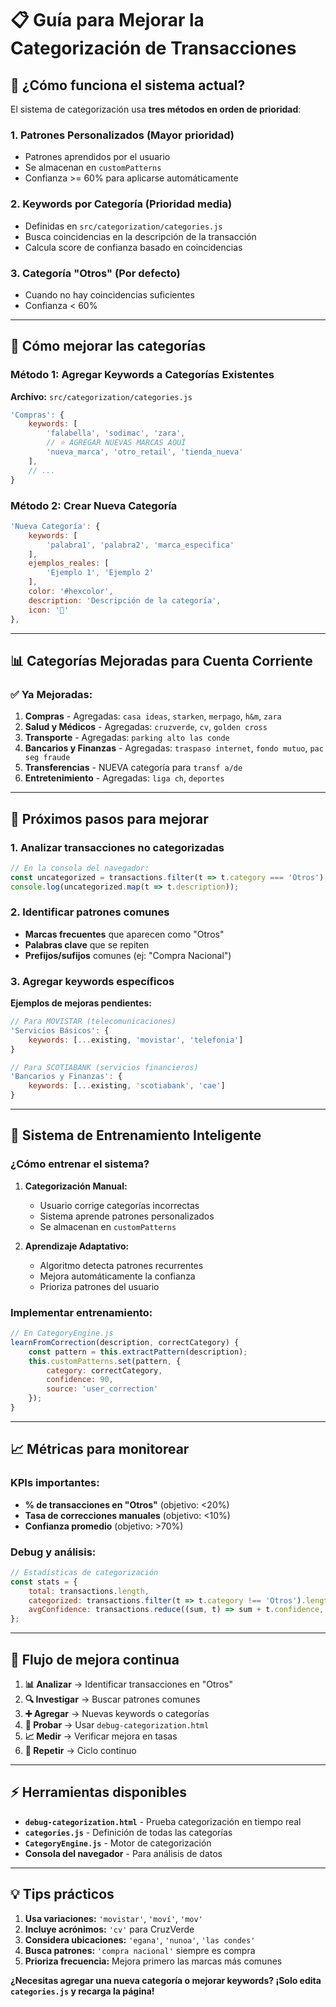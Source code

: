 # 📋 Guía para Mejorar la Categorización de Transacciones

## 🎯 **¿Cómo funciona el sistema actual?**

El sistema de categorización usa **tres métodos en orden de prioridad**:

### 1. **Patrones Personalizados** (Mayor prioridad)
- Patrones aprendidos por el usuario
- Se almacenan en `customPatterns`
- Confianza >= 60% para aplicarse automáticamente

### 2. **Keywords por Categoría** (Prioridad media)
- Definidas en `src/categorization/categories.js`
- Busca coincidencias en la descripción de la transacción
- Calcula score de confianza basado en coincidencias

### 3. **Categoría "Otros"** (Por defecto)
- Cuando no hay coincidencias suficientes
- Confianza < 60%

---

## 🔧 **Cómo mejorar las categorías**

### **Método 1: Agregar Keywords a Categorías Existentes**

**Archivo:** `src/categorization/categories.js`

```javascript
'Compras': {
    keywords: [
        'falabella', 'sodimac', 'zara',
        // ⭐ AGREGAR NUEVAS MARCAS AQUÍ
        'nueva_marca', 'otro_retail', 'tienda_nueva'
    ],
    // ...
}
```

### **Método 2: Crear Nueva Categoría**

```javascript
'Nueva Categoría': {
    keywords: [
        'palabra1', 'palabra2', 'marca_especifica'
    ],
    ejemplos_reales: [
        'Ejemplo 1', 'Ejemplo 2'
    ],
    color: '#hexcolor',
    description: 'Descripción de la categoría',
    icon: '🎯'
},
```

---

## 📊 **Categorías Mejoradas para Cuenta Corriente**

### ✅ **Ya Mejoradas:**

1. **Compras** - Agregadas: `casa ideas`, `starken`, `merpago`, `h&m`, `zara`
2. **Salud y Médicos** - Agregadas: `cruzverde`, `cv`, `golden cross`
3. **Transporte** - Agregadas: `parking alto las conde`
4. **Bancarios y Finanzas** - Agregadas: `traspaso internet`, `fondo mutuo`, `pac seg fraude`
5. **Transferencias** - NUEVA categoría para `transf a/de`
6. **Entretenimiento** - Agregadas: `liga ch`, `deportes`

---

## 🚀 **Próximos pasos para mejorar**

### **1. Analizar transacciones no categorizadas**

```javascript
// En la consola del navegador:
const uncategorized = transactions.filter(t => t.category === 'Otros');
console.log(uncategorized.map(t => t.description));
```

### **2. Identificar patrones comunes**

- **Marcas frecuentes** que aparecen como "Otros"
- **Palabras clave** que se repiten
- **Prefijos/sufijos** comunes (ej: "Compra Nacional")

### **3. Agregar keywords específicos**

**Ejemplos de mejoras pendientes:**
```javascript
// Para MOVISTAR (telecomunicaciones)
'Servicios Básicos': {
    keywords: [...existing, 'movistar', 'telefonia']
}

// Para SCOTIABANK (servicios financieros)
'Bancarios y Finanzas': {
    keywords: [...existing, 'scotiabank', 'cae']
}
```

---

## 🎯 **Sistema de Entrenamiento Inteligente**

### **¿Cómo entrenar el sistema?**

1. **Categorización Manual:**
   - Usuario corrige categorías incorrectas
   - Sistema aprende patrones personalizados
   - Se almacenan en `customPatterns`

2. **Aprendizaje Adaptativo:**
   - Algoritmo detecta patrones recurrentes
   - Mejora automáticamente la confianza
   - Prioriza patrones del usuario

### **Implementar entrenamiento:**

```javascript
// En CategoryEngine.js
learnFromCorrection(description, correctCategory) {
    const pattern = this.extractPattern(description);
    this.customPatterns.set(pattern, {
        category: correctCategory,
        confidence: 90,
        source: 'user_correction'
    });
}
```

---

## 📈 **Métricas para monitorear**

### **KPIs importantes:**
- **% de transacciones en "Otros"** (objetivo: <20%)
- **Tasa de correcciones manuales** (objetivo: <10%)
- **Confianza promedio** (objetivo: >70%)

### **Debug y análisis:**
```javascript
// Estadísticas de categorización
const stats = {
    total: transactions.length,
    categorized: transactions.filter(t => t.category !== 'Otros').length,
    avgConfidence: transactions.reduce((sum, t) => sum + t.confidence, 0) / transactions.length
};
```

---

## 🔄 **Flujo de mejora continua**

1. **📊 Analizar** → Identificar transacciones en "Otros"
2. **🔍 Investigar** → Buscar patrones comunes
3. **➕ Agregar** → Nuevas keywords o categorías
4. **🧪 Probar** → Usar `debug-categorization.html`
5. **📈 Medir** → Verificar mejora en tasas
6. **🔄 Repetir** → Ciclo continuo

---

## ⚡ **Herramientas disponibles**

- **`debug-categorization.html`** - Prueba categorización en tiempo real
- **`categories.js`** - Definición de todas las categorías
- **`CategoryEngine.js`** - Motor de categorización
- **Consola del navegador** - Para análisis de datos

---

## 💡 **Tips prácticos**

1. **Usa variaciones:** `'movistar'`, `'moví'`, `'mov'`
2. **Incluye acrónimos:** `'cv'` para CruzVerde
3. **Considera ubicaciones:** `'egana'`, `'nunoa'`, `'las condes'`
4. **Busca patrones:** `'compra nacional'` siempre es compra
5. **Prioriza frecuencia:** Mejora primero las marcas más comunes

**¿Necesitas agregar una nueva categoría o mejorar keywords? ¡Solo edita `categories.js` y recarga la página!**
